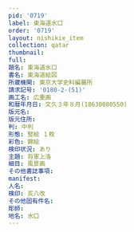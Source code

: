 ```yaml
---
pid: '0719'
label: 東海道水口
order: '0719'
layout: nishikie_item
collection: qatar
thumbnail: 
full: 
題名: 東海道水口
書名: 東海道絵図
所蔵機関: 東京大学史料編纂所
請求記号: '0180-2-(51)'
画工名: 広重画
和暦年月日: 文久３年８月(18630080550)
版元名: 
版元住所: 
判: 中判
形態: 竪絵 １枚
彩色: 錦絵
検印状況: あり
主題: 将軍上洛
細目: 風景画
その他書誌事項: 
manifest: 
人名: 
検印: 亥八改
その他固有件名: 
彫師: 
地名: 水口
---
```

